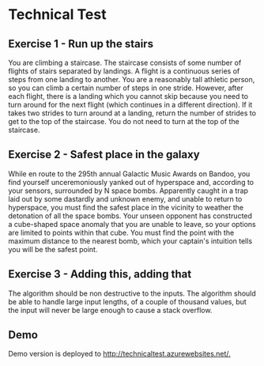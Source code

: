 <h1>Technical Test</h1>

<h2>Exercise 1 - Run up the stairs</h2>
<p>You are climbing a staircase. The staircase consists of some number of flights of stairs separated by landings. A flight is a continuous series of steps from one landing to another. You are a reasonably tall athletic person, so you can climb a certain number of steps in one stride. However, after each flight, there is a landing which you cannot skip because you need to turn around for the next flight (which continues in a different direction).
If it takes two strides to turn around at a landing, return the number of strides to get to the top of the staircase. You do not need to turn at the top of the staircase.</p>

<h2>Exercise 2 - Safest place in the galaxy</h2>
<p>While en route to the 295th annual Galactic Music Awards on Bandoo, you find yourself unceremoniously yanked out of hyperspace and, according to your sensors, surrounded by N space bombs. Apparently caught in a trap laid out by some dastardly and unknown enemy, and unable to return to hyperspace, you must find the safest place in the vicinity to weather the detonation of all the space bombs. Your unseen opponent has constructed a cube-shaped space anomaly that you are unable to leave, so your options are limited to points within that cube.
You must find the point with the maximum distance to the nearest bomb, which your captain's intuition tells you will be the safest point.</p>

<h2>Exercise 3 - Adding this, adding that</h2>
<p>The algorithm should be non destructive to the inputs. The algorithm should be able to handle large input lengths, of a couple of thousand values, but the input will never be large enough to cause a stack overflow.</p>

<h2>Demo</h2>
Demo version is deployed to <a href="http://technicaltest.azurewebsites.net/" target="_blank"> http://technicaltest.azurewebsites.net/.</a>
